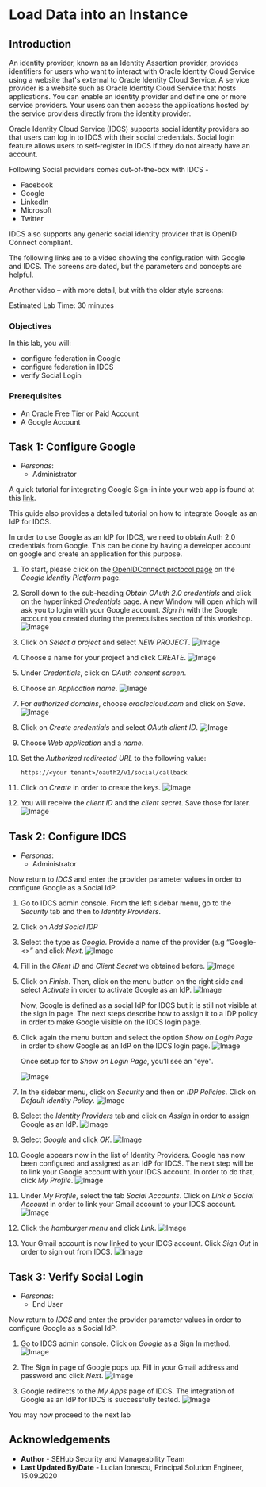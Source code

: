 # Load Data into an Instance

## Introduction

An identity provider, known as an Identity Assertion provider, provides identifiers for users who want to interact with Oracle Identity Cloud Service using a website that's external to Oracle Identity Cloud Service. A service provider is a website such as Oracle Identity Cloud Service that hosts applications. You can enable an identity provider and define one or more service providers. Your users can then access the applications hosted by the service providers directly from the identity provider.

Oracle Identity Cloud Service (IDCS) supports social identity providers so that users can log in to IDCS with their social credentials. Social login feature allows users to self-register in IDCS if they do not already have an account.


Following Social providers comes out-of-the-box with IDCS -
* Facebook
* Google
* LinkedIn
* Microsoft
* Twitter

IDCS also supports any generic social identity provider that is OpenID Connect compliant.

The following links are to a video showing the configuration with Google and IDCS.  The screens are dated, but the parameters and concepts are helpful.

[](youtube:-OwFAGJw3vo)

Another video – with more detail, but with the older style screens:

[](youtube:JU8ArDvzWq0)


Estimated Lab Time: 30 minutes

### Objectives

In this lab, you will:
*	configure federation in Google
*	configure federation in IDCS
*	verify Social Login

### Prerequisites

* An Oracle Free Tier or Paid Account
* A Google Account

## Task 1: Configure Google

* *Personas*:
    - Administrator

A quick tutorial for integrating Google Sign-in into your web app is found at this [link](https://developers.google.com/identity/sign-in/web/sign-in).

This guide also provides a detailed tutorial on how to integrate Google as an IdP for IDCS.

In order to use Google as an IdP for IDCS, we need to obtain Auth 2.0 credentials from Google. This can be done by having a developer account on google and create an application for this purpose.


1.	To start, please click on the [OpenIDConnect protocol page](https://developers.google.com/identity/protocols/OpenIDConnect) on the *Google Identity Platform* page.

2.	Scroll down to the sub-heading *Obtain OAuth 2.0 credentials* and click on the hyperlinked *Credentials* page. A new Window will open which will ask you to login with your Google account. *Sign in* with the Google account you created during the prerequisites section of this workshop.
    ![Image](images/L3001.png)

3.	Click on *Select a project* and select *NEW PROJECT*.
    ![Image](images/L3002.png)

4.	Choose a name for your project and click *CREATE*.
    ![Image](images/L3003.png)

5.	Under *Credentials*, click on *OAuth consent screen*.

6.	Choose an *Application name*.
    ![Image](images/L3004.png)

7.	For *authorized domains*, choose *oraclecloud.com* and click on *Save*.
    ![Image](images/L3005.png)

8.	Click on *Create credentials* and select *OAuth client ID*.
    ![Image](images/L3006.png)

9.	Choose *Web application* and a *name*.

10.	Set the *Authorized redirected URL* to the following value:

    ```
    https://<your tenant>/oauth2/v1/social/callback
    ```

11.	Click on *Create* in order to create the keys.
    ![Image](images/L3007.png)

12.	You will receive the *client ID* and the *client secret*. Save those for later.
    ![Image](images/L3008.png)


## Task 2: Configure IDCS

* *Personas*:
    - Administrator

Now return to *IDCS* and enter the provider parameter values in order to configure Google as a Social IdP.

1.	Go to IDCS admin console. From the left sidebar menu, go to the *Security* tab and then to *Identity Providers*.

2.	Click on *Add Social IDP*

3.	Select the type as *Google*. Provide a name of the provider (e.g “Google-<<student name>>” and click *Next*.
    ![Image](images/L3009.png)

4.	Fill in the *Client ID* and *Client Secret* we obtained before.
    ![Image](images/L3010.png)

5.	Click on *Finish*. Then, click on the menu button on the right side and select *Activate* in order to activate Google as an IdP.
    ![Image](images/L3011.png)

    Now, Google is defined as a social IdP for IDCS but it is still not visible at the sign in page. The next steps describe how to assign it to a IDP policy in order to make Google visible on the IDCS login page.

6.	Click again the menu button and select the option *Show on Login Page* in order to show Google as an IdP on the IDCS login page.
    ![Image](images/L3012.png)

    Once setup for to *Show on Login Page*, you’ll see an "eye".

    ![Image](images/L3013.png)

7.	In the sidebar menu, click on *Security* and then on *IDP Policies*. Click on *Default Identity Policy*.
    ![Image](images/L3014.png)

8.	Select the *Identity Providers* tab and click on *Assign* in order to assign Google as an IdP.
    ![Image](images/L3015.png)

9.	Select *Google* and click *OK*.
    ![Image](images/L3016.png)

10.	Google appears now in the list of Identity Providers. Google has now been configured and assigned as an IdP for IDCS. The next step will be to link your Google account with your IDCS account. In order to do that, click *My Profile*.
    ![Image](images/L3017.png)

11.	Under *My Profile*, select the tab *Social Accounts*. Click on *Link a Social Account* in order to link your Gmail account to your IDCS account.
    ![Image](images/L3018.png)

12.	Click the *hamburger menu* and click *Link*.
    ![Image](images/L3019.png)

13.	Your Gmail account is now linked to your IDCS account. Click *Sign Out* in order to sign out from IDCS.
    ![Image](images/L3020.png)

## Task 3: Verify Social Login

* *Personas*:
    - End User

Now return to *IDCS* and enter the provider parameter values in order to configure Google as a Social IdP.

1.	Go to IDCS admin console. Click on *Google* as a Sign In method.
    ![Image](images/L3021.png)

2.	The Sign in page of Google pops up. Fill in your Gmail address and password and click *Next*.
    ![Image](images/L3022.png)

3. Google redirects to the *My Apps* page of IDCS. The integration of Google as an IdP for IDCS is successfully tested.
    ![Image](images/L3023.png)


You may now proceed to the next lab

## Acknowledgements
* **Author** - SEHub Security and Manageability Team
* **Last Updated By/Date** - Lucian Ionescu, Principal Solution Engineer, 15.09.2020



